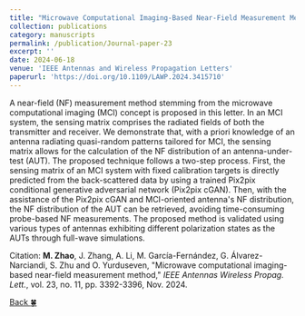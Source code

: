 ```yaml
---
title: "Microwave Computational Imaging-Based Near-Field Measurement Method"
collection: publications
category: manuscripts
permalink: /publication/Journal-paper-23
excerpt: ''
date: 2024-06-18
venue: 'IEEE Antennas and Wireless Propagation Letters'
paperurl: 'https://doi.org/10.1109/LAWP.2024.3415710'
---
```


A near-field (NF) measurement method stemming from the microwave computational imaging (MCI) concept is proposed in this letter. In an MCI system, the sensing matrix comprises the radiated fields of both the transmitter and receiver. We demonstrate that, with a priori knowledge of an antenna radiating quasi-random patterns tailored for MCI, the sensing matrix allows for the calculation of the NF distribution of an antenna-under-test (AUT). The proposed technique follows a two-step process. First, the sensing matrix of an MCI system with fixed calibration targets is directly predicted from the back-scattered data by using a trained Pix2pix conditional generative adversarial network (Pix2pix cGAN). Then, with the assistance of the Pix2pix cGAN and MCI-oriented antenna's NF distribution, the NF distribution of the AUT can be retrieved, avoiding time-consuming probe-based NF measurements. The proposed method is validated using various types of antennas exhibiting different polarization states as the AUTs through full-wave simulations.

Citation: **M. Zhao**, J. Zhang, A. Li, M. García-Fernández, G. Álvarez-Narciandi, S. Zhu and O. Yurduseven, &quot;Microwave computational imaging-based near-field measurement method,&quot; <i>IEEE Antennas Wireless Propag. Lett.</i>, vol. 23, no. 11, pp. 3392-3396, Nov. 2024.

[Back :four_leaf_clover:](../publications/)
